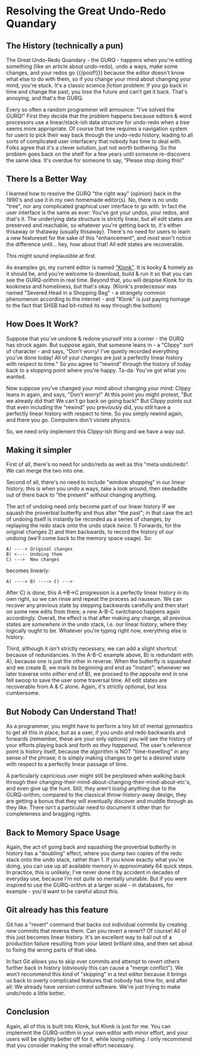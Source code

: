 # Resolving the Great Undo-Redo Quandary

## The History (technically a pun)

The Great Undo-Redo Quandary - the GURQ - happens when you're editing something (like an article about undo-redo), undo a ways, make some changes, and your redos go {{{poof!}}} because the editor doesn't know what else to do with them, so if you change your mind about changing your mind, you're stuck. It's a classic science _fiction_ problem: If you go back in time and change the past, you lose the future and can't get it back. That's annoying, and that's the GURQ.

Every so often a random programmer will announce: "I've solved the GURQ!" First they decide that the problem happens because editors & word processors use a linear/stack-ish data structure for undo-redo when a _tree_ seems more appropriate. Of course that tree requires a navigation system for users to pick their way back through the undo-redo history, leading to all sorts of complicated user interfacery that nobody has time to deal with. Folks agree that it's a clever solution, just not worth bothering. So the problem goes back on the shelf for a few years until someone re-discovers the same idea. It's overdue for someone to say, "Please stop doing this!"

## There Is a Better Way

I learned how to resolve the GURQ "the right way" (opinion) back in the 1990's and use it in my own homemade editor(s). No, there is no undo "tree", nor any complicated graphical user interface to go with. In fact the user interface is the same as ever: You've got your undos, your redos, and that's it. The underlying data structure is strictly linear, but all edit states are preserved and reachable, so whatever you're getting back to, it's either thisaway or thataway (usually thisaway). There's no need for users to learn a new featureset for the sake of this "enhancement", and most won't notice the difference until... hey, how about that! All edit states are recoverable.

This might sound implausible at first.

As examples go, my current editor is named ["Klonk"](./..). It is kooky & homely as it should be, and you're welcome to download, build & run it so that you can see the GURQ-orithm in real time. Beyond that, you will despise Klonk for its kookiness and homeliness, but that's okay. (Klonk's predecessor was named "Severed Head in a Shopping Bag" - a strangely common phenomenon according to the internet - and "Klonk" is just paying homage to the fact that SHSB had bit-rotted its way through the bottom)

## How Does It Work?

Suppose that you've undone & redone yourself into a corner - the GURQ has struck again. But suppose again, that someone leans in - a "Clippy" sort of character - and says, "Don't worry! I've quietly recorded everything you've done today! All of your changes are just a perfectly linear history with respect to time." So you agree to "rewind" through the history of today back to a stopping point where you're happy. Ta-da: You've got what you wanted.

Now suppose you've changed your mind about changing your mind: Clippy leans in again, and says, "Don't worry!" At this point you might protest, "But we already did that! We can't go back on going back!" But Clippy points out that even including the "rewind" you previously did, you *still* have a perfectly linear history with respect to time. So you simply rewind again, and there you go. Computers don't violate physics.

So, we need only implement this Clippy-ish thing and we have a way out.

## Making it simpler

First of all, there's no need for undo/redo as well as this "meta undo/redo". We can merge the two into one.

Second of all, there's no need to include "window shopping" in our linear history; this is when you undo a ways, take a look around, then skedaddle out of there back to "the present" without changing anything.

The act of undoing need only become part of our linear history IF we squash the proverbial butterfly and thus alter "the past"; in that case the act of undoing itself is instantly be recorded as a series of changes, by replaying the redo stack *onto* the undo stack *twice*: 1) Forwards, for the original changes 2) and then backwards, to record the history of our undoing (we'll come back to the memory space usage). So:

    A) ----> Original changes
    B) <---- Undoing them
    C) --->  New changes

becomes linearly:

    A) ----> B) ----> C) --->

After C) is done, this A->B->C progression is a perfectly linear history in its own right, so we can rinse and repeat the process ad nauseum. We can recover any previous state by stepping backwards carefully and then start on some new edits from there; a new A-B-C switcharoo happens again accordingly. Overall, the effect is that after making any change, all previous states are *somewhere* in the undo stack, i.e. our linear history, where they logically ought to be. Whatever you're typing right now, everything else is history.

Third, although it isn't strictly necessary, we can add a slight shortcut because of redundancies. In the A-B-C example above, B) is redundant with A), because one is just the other in reverse. When the butterfly is squashed and we create B, we mark its beginning and end as "instant"; whenever we later traverse onto *either* end of B), we proceed to the opposite end in one fell swoop to save the user some traversal time. All edit states are recoverable from A & C alone. Again, it's strictly optional, but less cumbersome.

## But Nobody Can Understand That!

As a programmer, you might have to perform a tiny bit of mental gymnastics to get all this in place, but as a user, if you undo and redo backwards and forwards (remember, these are your only options) you will see the history of your efforts playing back and forth *as they happened*. The user's reference point is history itself, because the algorithm is NOT "time-travelling" in any sense of the phrase; it is simply making changes to get to a desired state with respect to a perfectly linear passage of time.

A particularly capricious user might still be perplexed when walking back through their changing-their-mind-about-changing-their-mind-about-etc's, and even give up the hunt. Still, they aren't *losing* anything due to the GURQ-orithm; compared to the classical throw-history-away design, they are getting a bonus that they will eventually discover and muddle through as they like. There isn't a particular need to document it other than for completeness and bragging rights.

## Back to Memory Space Usage

Again, the act of going back and squashing the proverbial butterfly in history has a "doubling" effect, where you dump two copies of the redo stack onto the undo stack, rather than 1. If you know exactly what you're doing, you can use up all available memory in approximately 64 quick steps. In practice, this is unlikely; I've never done it by accident in decades of everyday use, because I'm not *quite* so mentally unstable. But if you were inspired to use the GURQ-orithm at a larger scale - in databases, for example - you'd want to be careful about this.

## Git already has this feature

Git has a "revert" command that backs out individual commits by creating *new* commits that reverse them. Can you revert a revert? Of course! All of this just becomes linear history. It's an excellent way to bail out of a production failure resulting from your latest brilliant idea, and then set about to fixing the wrong parts of that idea.

In fact Git allows you to skip over commits and attempt to revert others further back in history (obviously this can cause a "merge conflict"). We won't recommend this kind of "skipping" in a text editor because it brings us back to overly complicated features that nobody has time for, and after all: We already have version control software. We're just trying to make undo/redo a little better.

## Conclusion

Again, all of this is built into Klonk, but Klonk is just for me. You can implement the GURQ-orithm in your own editor with minor effort, and your users will be slightly better off for it, while losing nothing. I only recommend that you consider making the small effort necessary.
